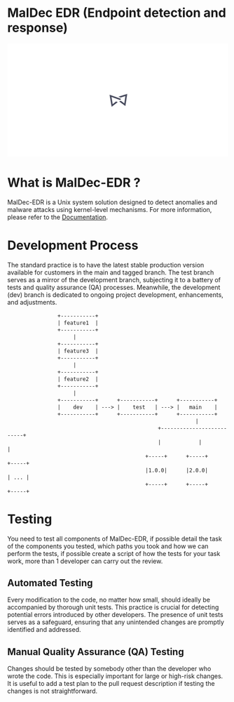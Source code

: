 # MalDec EDR (Endpoint detection and response)

![MalDec-EDR](assets/MalDec-EDR.png)


# What is MalDec-EDR ?

MalDec-EDR is a Unix system solution designed to detect anomalies and malware attacks using kernel-level mechanisms. For more information, please refer to the [Documentation](documentation).


# Development Process

The standard practice is to have the latest stable production version available for customers in the main and tagged branch. The test branch serves as a mirror of the development branch, subjecting it to a battery of tests and quality assurance (QA) processes. Meanwhile, the development (dev) branch is dedicated to ongoing project development, enhancements, and adjustments.

```
                +-----------+
                | feature1  |
                +-----------+
                     |      
                +-----------+
                | feature3  |
                +-----------+
                     | 
                +-----------+
                | feature2  |
                +-----------+
                     |
                +-----------+      +-----------+      +-----------+
                |    dev    | ---> |    test   | ---> |   main    |
                +-----------+      +-----------+      +-----------+
                                                            |
                                                +--------------------------+
                                                |            |             |
                                            +-----+      +-----+       +-----+
                                            |1.0.0|      |2.0.0|       | ... |
                                            +-----+      +-----+       +-----+
```
# Testing

You need to test all components of MalDec-EDR, if possible detail the task of the components you tested, which paths you took and how we can perform the tests, if possible create a script of how the tests for your task work, more than 1 developer can carry out the review.

## Automated Testing

Every modification to the code, no matter how small, should ideally be accompanied by thorough unit tests. This practice is crucial for detecting potential errors introduced by other developers. The presence of unit tests serves as a safeguard, ensuring that any unintended changes are promptly identified and addressed.

## Manual Quality Assurance (QA) Testing

Changes should be tested by somebody other than the developer who wrote the code. This is especially important for large or high-risk changes. It is useful to add a test plan to the pull request description if testing the changes is not straightforward.


